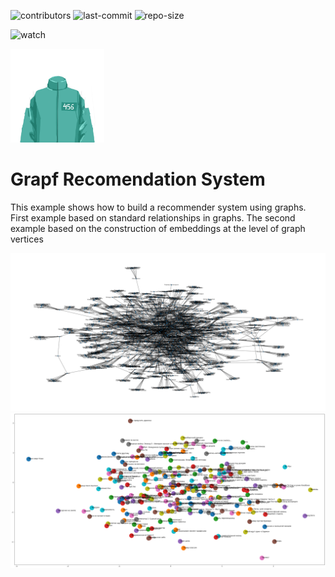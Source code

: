 
![contributors](https://img.shields.io/github/contributors/tesemnikov-av/pelevin-recomendation-bot) ![last-commit](https://img.shields.io/github/last-commit/tesemnikov-av/Pelevin-recomendation-bot) ![repo-size](https://img.shields.io/github/repo-size/tesemnikov-av/Pelevin-recomendation-bot)

![watch](https://img.shields.io/github/watchers/tesemnikov-av/Pelevin-recomendation-bot?style=social) 

<img src="logo.png" width="150"/>

# Grapf Recomendation System

This example shows how to build a recommender system using graphs. First example based on standard relationships in graphs. The second example based on the construction of embeddings at the level of graph vertices

<img src="graph2.png" width="1200"/>
<img src="graph1.png" width="1200"/>
